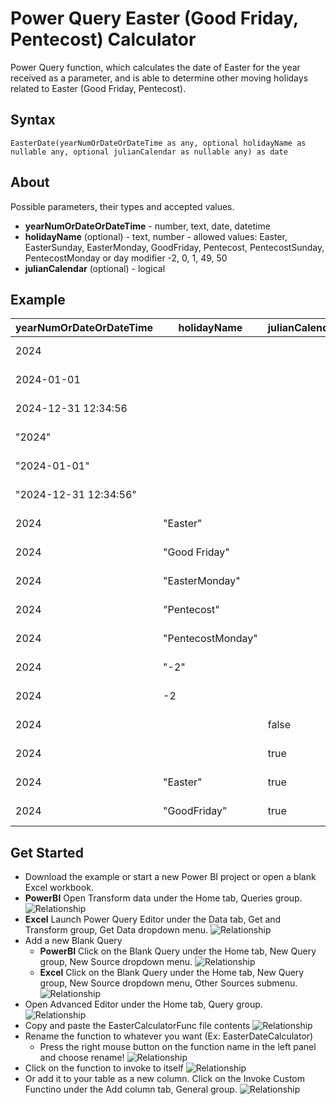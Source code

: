 # Power Query Easter (Good Friday, Pentecost) Calculator
Power Query function, which calculates the date of Easter for the year received as a parameter, and is able to determine other moving holidays related to Easter (Good Friday, Pentecost).

## Syntax
```
EasterDate(yearNumOrDateOrDateTime as any, optional holidayName as nullable any, optional julianCalendar as nullable any) as date
```

## About
Possible parameters, their types and accepted values.
+ **yearNumOrDateOrDateTime** - number, text, date, datetime
+ **holidayName** (optional) - text, number - allowed values: Easter, EasterSunday, EasterMonday, GoodFriday, Pentecost, PentecostSunday, PentecostMonday or day modifier -2, 0, 1, 49, 50
+ **julianCalendar** (optional) - logical

## Example 

| yearNumOrDateOrDateTime | holidayName | julianCalendar | Result |
| ------------- | ------------- | ------------- | ------------- |
| 2024 | | | 2024-03-31|
| 2024-01-01 | | | 2024-03-31 |
| 2024-12-31 12:34:56  | | | 2024-03-31 |
| "2024" | | | 2024-03-31 |
| "2024-01-01" | | | 2024-03-31 |
| "2024-12-31 12:34:56" | | | 2024-03-31 |
| 2024 | "Easter" | | 2024-03-31 |
| 2024 | "Good Friday" | | 2024-03-29 |
| 2024 | "EasterMonday" | | 2024-04-01 |
| 2024 | "Pentecost" | | 2024-05-19 |
| 2024 | "PentecostMonday" | | 2024-05-20 |
| 2024 | "-2" | | 2024-03-29 |
| 2024 | -2 | | 2024-03-29 |
| 2024 | | false | 2024-03-31 |
| 2024 | | true | 2024-04-22 |
| 2024 | "Easter" | true | 2024-04-22 |
| 2024 | "GoodFriday" | true | 2024-04-20 |

## Get Started
* Download the example or start a new Power BI project or open a blank Excel workbook. 
* **PowerBI** Open Transform data under the Home tab, Queries group.
![Relationship](/docs/images/PBIOpenPowerQueryEditor.png)
* **Excel** Launch Power Query Editor under the Data tab, Get and Transform group, Get Data dropdown menu.
![Relationship](/docs/images/ExcelOpenPowerQueryEditor.png)
* Add a new Blank Query
  * **PowerBI** Click on the Blank Query under the Home tab, New Query group, New Source dropdown menu.
![Relationship](/docs/images/AddNewBlankQuery.png)
  * **Excel** Click on the Blank Query under the Home tab, New Query group, New Source dropdown menu, Other Sources submenu.
![Relationship](/docs/images/AddNewBlankQueryExcel.png)
* Open Advanced Editor under the Home tab, Query group.
![Relationship](/docs/images/OpeninAdvancedEditor.png)
* Copy and paste the EasterCalculatorFunc file contents
![Relationship](/docs/images/PasteToAdvancedEditorWindow.png)
* Rename the function to whatever you want (Ex: EasterDateCalculator)
  * Press the right mouse button on the function name in the left panel and choose rename! 
  ![Relationship](/docs/images/RenameFunction.png)
* Click on the function to invoke to itself
![Relationship](/docs/images/InvokeCustomFunctionSettings.png)
* Or add it to your table as a new column.
   Click on the Invoke Custom Functino under the Add column tab, General group.
![Relationship](/docs/images/AddColumnInvokeCustomFunction.png)
